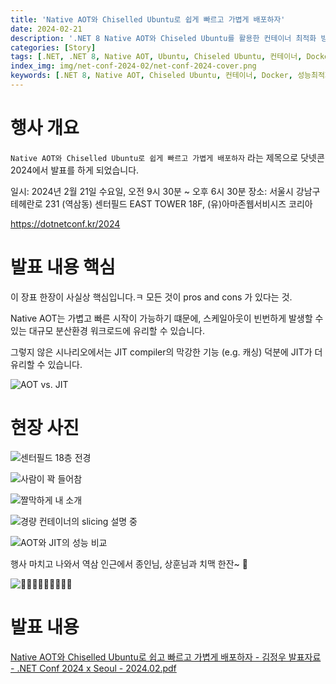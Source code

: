 ```yaml
---
title: 'Native AOT와 Chiselled Ubuntu로 쉽게 빠르고 가볍게 배포하자'
date: 2024-02-21
description: '.NET 8 Native AOT와 Chiseled Ubuntu를 활용한 컨테이너 최적화 방법을 다룹니다. .NET Conf 2024 x Seoul에서 발표한 내용을 통해 빠르고 가벼운 배포 전략을 알아봅니다.'
categories: [Story]
tags: [.NET, .NET 8, Native AOT, Ubuntu, Chiseled Ubuntu, 컨테이너, Docker, 성능최적화, 배포, Microsoft, 개발도구]
index_img: img/net-conf-2024-02/net-conf-2024-cover.png
keywords: [.NET 8, Native AOT, Chiseled Ubuntu, 컨테이너, Docker, 성능최적화, 배포]
---
```


# 행사 개요

`Native AOT와 Chiselled Ubuntu로 쉽게 빠르고 가볍게 배포하자` 라는 제목으로 닷넷콘 2024에서 발표를 하게 되었습니다.

일시: 2024년 2월 21일 수요일, 오전 9시 30분 ~ 오후 6시 30분
장소: 서울시 강남구 테헤란로 231 (역삼동) 센터필드 EAST TOWER 18F, (유)아마존웹서비시즈 코리아

https://dotnetconf.kr/2024

# 발표 내용 핵심

이 장표 한장이 사실상 핵심입니다.ㅋ 모든 것이 pros and cons 가 있다는 것.

Native AOT는 가볍고 빠른 시작이 가능하기 떄문에, 스케일아웃이 빈번하게 발생할 수 있는 대규모 분산환경 워크로드에 유리할 수 있습니다.

그렇지 않은 시나리오에서는 JIT compiler의 막강한 기능 (e.g. 캐싱) 덕분에 JIT가 더 유리할 수 있습니다.

![AOT vs. JIT](img/net-conf-2024-02/p12.png)

# 현장 사진

![센터필드 18층 전경](img/net-conf-2024-02/KakaoTalk_20240924_090838511.jpg)

![사람이 꽉 들어참](img/net-conf-2024-02/KakaoTalk_20240924_090838511_05.jpg)

![짤막하게 내 소개](img/net-conf-2024-02/KakaoTalk_20240924_090838511_14.jpg)

![경량 컨테이너의 slicing 설명 중](img/net-conf-2024-02/KakaoTalk_20240924_090838511_12.jpg)

![AOT와 JIT의 성능 비교](img/net-conf-2024-02/KakaoTalk_20240924_090838511_11.jpg)

행사 마치고 나와서 역삼 인근에서 종인님, 상훈님과 치맥 한잔~ 🍻

![🍻🍻🍻🍻🍻🍻🍻🍻🍻](img/net-conf-2024-02/KakaoTalk_20240924_090838511_10_beer.jpg)

# 발표 내용

[Native AOT와 Chiselled Ubuntu로 쉽고 빠르고 가볍게 배포하자 - 김정우 발표자료 - .NET Conf 2024 x Seoul - 2024.02.pdf](https://drive.google.com/file/d/1boK9kfbZ6xJdt5UHEljw1j3F6hdW-IKX/view?usp=sharing)
